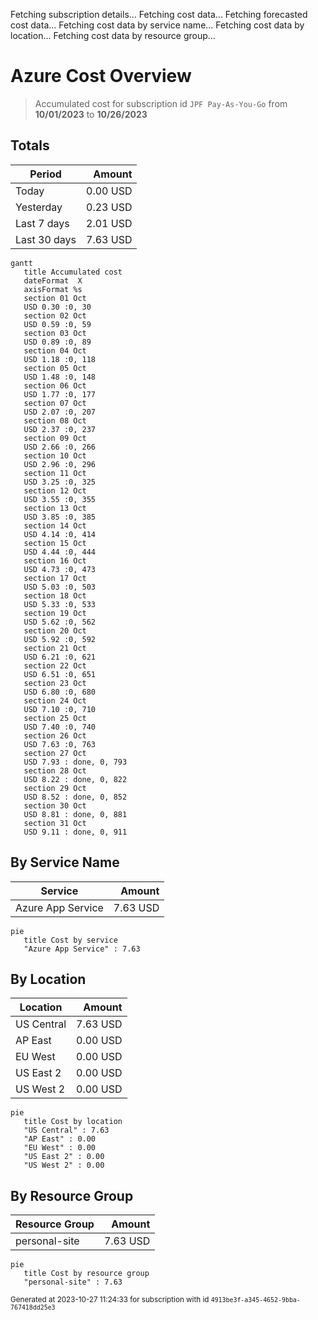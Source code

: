 Fetching subscription details...
Fetching cost data...
Fetching forecasted cost data...
Fetching cost data by service name...
Fetching cost data by location...
Fetching cost data by resource group...
# Azure Cost Overview

> Accumulated cost for subscription id `JPF Pay-As-You-Go` from **10/01/2023** to **10/26/2023**

## Totals

|Period|Amount|
|---|---:|
|Today|0.00 USD|
|Yesterday|0.23 USD|
|Last 7 days|2.01 USD|
|Last 30 days|7.63 USD|

```mermaid
gantt
   title Accumulated cost
   dateFormat  X
   axisFormat %s
   section 01 Oct
   USD 0.30 :0, 30
   section 02 Oct
   USD 0.59 :0, 59
   section 03 Oct
   USD 0.89 :0, 89
   section 04 Oct
   USD 1.18 :0, 118
   section 05 Oct
   USD 1.48 :0, 148
   section 06 Oct
   USD 1.77 :0, 177
   section 07 Oct
   USD 2.07 :0, 207
   section 08 Oct
   USD 2.37 :0, 237
   section 09 Oct
   USD 2.66 :0, 266
   section 10 Oct
   USD 2.96 :0, 296
   section 11 Oct
   USD 3.25 :0, 325
   section 12 Oct
   USD 3.55 :0, 355
   section 13 Oct
   USD 3.85 :0, 385
   section 14 Oct
   USD 4.14 :0, 414
   section 15 Oct
   USD 4.44 :0, 444
   section 16 Oct
   USD 4.73 :0, 473
   section 17 Oct
   USD 5.03 :0, 503
   section 18 Oct
   USD 5.33 :0, 533
   section 19 Oct
   USD 5.62 :0, 562
   section 20 Oct
   USD 5.92 :0, 592
   section 21 Oct
   USD 6.21 :0, 621
   section 22 Oct
   USD 6.51 :0, 651
   section 23 Oct
   USD 6.80 :0, 680
   section 24 Oct
   USD 7.10 :0, 710
   section 25 Oct
   USD 7.40 :0, 740
   section 26 Oct
   USD 7.63 :0, 763
   section 27 Oct
   USD 7.93 : done, 0, 793
   section 28 Oct
   USD 8.22 : done, 0, 822
   section 29 Oct
   USD 8.52 : done, 0, 852
   section 30 Oct
   USD 8.81 : done, 0, 881
   section 31 Oct
   USD 9.11 : done, 0, 911
```

## By Service Name

|Service|Amount|
|---|---:|
|Azure App Service|7.63 USD|

```mermaid
pie
   title Cost by service
   "Azure App Service" : 7.63
```

## By Location

|Location|Amount|
|---|---:|
|US Central|7.63 USD|
|AP East|0.00 USD|
|EU West|0.00 USD|
|US East 2|0.00 USD|
|US West 2|0.00 USD|

```mermaid
pie
   title Cost by location
   "US Central" : 7.63
   "AP East" : 0.00
   "EU West" : 0.00
   "US East 2" : 0.00
   "US West 2" : 0.00
```

## By Resource Group

|Resource Group|Amount|
|---|---:|
|personal-site|7.63 USD|

```mermaid
pie
   title Cost by resource group
   "personal-site" : 7.63
```

<sup>Generated at 2023-10-27 11:24:33 for subscription with id `4913be3f-a345-4652-9bba-767418dd25e3`</sup>
